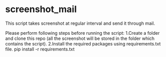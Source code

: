# screenshot_mail
This script takes screenshot at regular interval and send it through mail.

Please perform following steps before running the script:
1.Create a folder and clone this repo (all the screenshot will be stored in the folder which contains the script).
2.Install the required packages using requirements.txt file. 
  pip install -r requirements.txt
  

